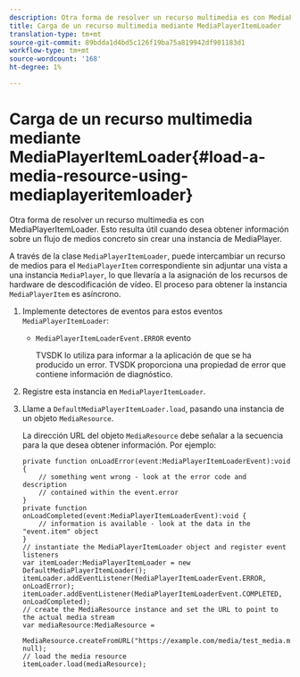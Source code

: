 ```yaml
---
description: Otra forma de resolver un recurso multimedia es con MediaPlayerItemLoader. Esto resulta útil cuando desea obtener información sobre un flujo de medios concreto sin crear una instancia de MediaPlayer.
title: Carga de un recurso multimedia mediante MediaPlayerItemLoader
translation-type: tm+mt
source-git-commit: 89bdda1d4bd5c126f19ba75a819942df901183d1
workflow-type: tm+mt
source-wordcount: '168'
ht-degree: 1%

---
```



# Carga de un recurso multimedia mediante MediaPlayerItemLoader{#load-a-media-resource-using-mediaplayeritemloader}

Otra forma de resolver un recurso multimedia es con MediaPlayerItemLoader. Esto resulta útil cuando desea obtener información sobre un flujo de medios concreto sin crear una instancia de MediaPlayer.

A través de la clase `MediaPlayerItemLoader`, puede intercambiar un recurso de medios para el `MediaPlayerItem` correspondiente sin adjuntar una vista a una instancia `MediaPlayer`, lo que llevaría a la asignación de los recursos de hardware de descodificación de vídeo. El proceso para obtener la instancia `MediaPlayerItem` es asíncrono.

1. Implemente detectores de eventos para estos eventos `MediaPlayerItemLoader`:

   * `MediaPlayerItemLoaderEvent.ERROR` evento

      TVSDK lo utiliza para informar a la aplicación de que se ha producido un error. TVSDK proporciona una propiedad de error que contiene información de diagnóstico.

1. Registre esta instancia en `MediaPlayerItemLoader`.
1. Llame a `DefaultMediaPlayerItemLoader.load`, pasando una instancia de un objeto `MediaResource`.

   La dirección URL del objeto `MediaResource` debe señalar a la secuencia para la que desea obtener información. Por ejemplo:

   ```
   private function onLoadError(event:MediaPlayerItemLoaderEvent):void { 
       // something went wrong - look at the error code and description 
       // contained within the event.error 
   } 
   private function onLoadCompleted(event:MediaPlayerItemLoaderEvent):void { 
       // information is available - look at the data in the "event.item" object 
   } 
   // instantiate the MediaPlayerItemLoader object and register event listeners 
   var itemLoader:MediaPlayerItemLoader = new DefaultMediaPlayerItemLoader(); 
   itemLoader.addEventListener(MediaPlayerItemLoaderEvent.ERROR, onLoadError); 
   itemLoader.addEventListener(MediaPlayerItemLoaderEvent.COMPLETED, onLoadCompleted); 
   // create the MediaResource instance and set the URL to point to the actual media stream 
   var mediaResource:MediaResource = 
     MediaResource.createFromURL("https://example.com/media/test_media.m3u8", null); 
   // load the media resource 
   itemLoader.load(mediaResource); 
   ```

